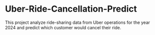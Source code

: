 # Uber-Ride-Cancellation-Predict
This project analyze ride-sharing data from Uber operations for the year 2024 and predict which customer would cancel their ride.
